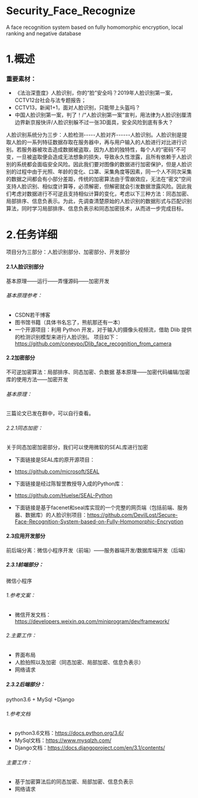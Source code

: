 # Security_Face_Recognize
A face recognition system based on fully homomorphic encryption, local ranking and  negative database

# 1.概述

### 重要素材：

 - 《法治深壹度》人脸识别，你的“脸”安全吗？2019年人脸识别第一案，CCTV12台社会与法专题报告；
 -  CCTV13，新闻1+1，面对人脸识别，只能带上头盔吗？ 
 - 中国人脸识别第一案，判了！/“人脸识别第一案”宣判，用法律为人脸识别厘清边界新京报快评/人脸识别躲不过一张3D面具，安全风险到底有多大？

人脸识别系统分为三步：人脸检测-----人脸对齐------人脸识别。人脸识别是提取人脸的一系列特征数据存取在服务器中，再与用户输入的人脸进行对比进行识别。若服务器被攻击造成数据被盗取，因为人脸的独特性，每个人的“密码”不可变，一旦被盗取便会造成无法想象的损失，导致永久性泄露，且所有依赖于人脸识别的系统都会面临安全风险。因此我们要对图像的数据进行加密保护，但是人脸识别的过程中由于光照、年龄的变化、口罩、采集角度等因素，同一个人不同次采集的数据之间都会有小部分差距，传统的加密算法由于雪崩效应，无法在“密文”空间支持人脸识别、相似度计算等，必须解密，但解密就会引发数据泄露风险。因此我们考虑对数据进行不可逆且支持相似计算的变化，考虑以下三种方法：同态加密、局部排序、信息负表示。为此，先调查清楚原始的人脸识别的数据形式与匹配识别算法，同时学习局部排序、信息负表示和同态加密技术，从而进一步完成目标。

# 2.任务详细
项目分为三部分：人脸识别部分、加密部分、开发部分

#### 2.1人脸识别部分
基本原理——运行——弄懂源码——加密开发
###### 基本原理参考：
- CSDN若干博客
- 图书馆书籍（具体书名忘了，熊航那还有一本）
- 一个开源项目：利用 Python 开发，对于输入的摄像头视频流，借助 Dlib 提供的检测识别模型来进行人脸识别。
项目如下：
https://github.com/coneypo/Dlib_face_recognition_from_camera


#### 2.2加密部分
不可逆加密算法：局部排序、同态加密、负数据
基本原理——加密代码编辑/加密库的使用方法——加密开发
###### 基本原理：
三篇论文已发在群中，可以自行查看。
###### 2.2.1同态加密：
关于同态加密加密部分，我们可以使用微软的SEAL库进行加密
- 下面链接是SEAL库的原开源项目：
- https://github.com/microsoft/SEAL

- 下面链接是经过陈智罡教授导入成的Python库：
- https://github.com/Huelse/SEAL-Python

- 下面链接是基于facenet和seal库实现的一个完整的网页端（包括前端、服务器、数据库）的人脸识别项目：https://github.com/DevilLost/Secure-Face-Recognition-System-based-on-Fully-Homomorphic-Encryption


#### 2.3应用开发部分
前后端分离：微信小程序开发（前端）——服务器端开发/数据库端开发（后端）
##### 2.3.1前端部分：
微信小程序
###### 1.参考文案：
- 微信开发文档：https://developers.weixin.qq.com/miniprogram/dev/framework/

###### 2.主要工作：
- 界面布局
- 人脸拍照以及加密（同态加密、局部加密、信息负表示）
- 网络请求

##### 2.3.2后端部分：
python3.6 + MySql +Django
###### 1.参考文档
- python3.6文档：https://docs.python.org/3.6/
- MySql文档：https://www.mysqlzh.com/
- Django文档：https://docs.djangoproject.com/en/3.1/contents/

###### 主要工作：
- 基于加密算法后的同态加密、局部加密、信息负表示
- 网络请求



